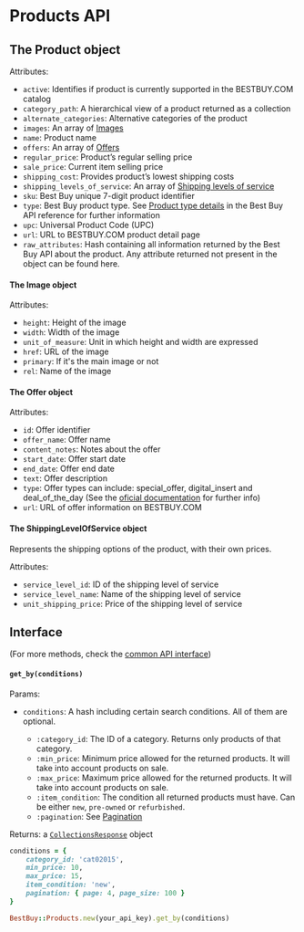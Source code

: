 # Products API

## The Product object

Attributes:

- `active`: Identifies if product is currently supported in the BESTBUY.COM catalog
- `category_path`: A hierarchical view of a product returned as a collection
- `alternate_categories`: Alternative categories of the product
- `images`: An array of [Images](products_api.md#the-image-object)
- `name`: Product name
- `offers`: An array of [Offers](products_api.md#the-offer-object)
- `regular_price`: Product’s regular selling price
- `sale_price`: Current item selling price
- `shipping_cost`: Provides product’s lowest shipping costs
- `shipping_levels_of_service`: An array of [Shipping levels of service](products_api.md#the-shippinglevelofservice-object)
- `sku`: Best Buy unique 7-digit product identifier
- `type`: Best Buy product type. See [Product type details](https://bestbuyapis.github.io/api-documentation/#listing-products) in the Best Buy API reference for further information
- `upc`: Universal Product Code (UPC)
- `url`: URL to BESTBUY.COM product detail page
- `raw_attributes`: Hash containing all information returned by the Best Buy API about the product. Any attribute returned not present in the object can be found here.

#### The Image object

Attributes:

- `height`: Height of the image
- `width`: Width of the image
- `unit_of_measure`: Unit in which height and width are expressed
- `href`: URL of the image
- `primary`: If it's the main image or not
- `rel`: Name of the image
      
#### The Offer object

Attributes:

- `id`: Offer identifier
- `offer_name`: Offer name
- `content_notes`: Notes about the offer
- `start_date`: Offer start date
- `end_date`: Offer end date
- `text`: Offer description
- `type`: Offer types can include: special_offer, digital_insert and deal_of_the_day (See the [oficial documentation](https://bestbuyapis.github.io/api-documentation/#offers-and-deals) for further info)
- `url`: URL of offer information on BESTBUY.COM

#### The ShippingLevelOfService object

Represents the shipping options of the product, with their own prices.

Attributes:

- `service_level_id`: ID of the shipping level of service
- `service_level_name`: Name of the shipping level of service
- `unit_shipping_price`: Price of the shipping level of service

## Interface

(For more methods, check the [common API interface](general_overview.md#common-methods))

#### `get_by(conditions)`

Params:

- `conditions`: A hash including certain search conditions. All of them are optional.

    - `:category_id`: The ID of a category. Returns only products of that category.
    - `:min_price`: Minimum price allowed for the returned products. It will take into account products on sale.
    - `:max_price`: Maximum price allowed for the returned products. It will take into account products on sale.
    - `:item_condition`: The condition all returned products must have. Can be either `new`, `pre-owned` or `refurbished`.
    - `:pagination`: See [Pagination](general_overview.md#pagination)

Returns: a [`CollectionsResponse`](general_overview.md#collections-response) object

```ruby
conditions = {
    category_id: 'cat02015',
    min_price: 10,
    max_price: 15,
    item_condition: 'new',
    pagination: { page: 4, page_size: 100 }
}

BestBuy::Products.new(your_api_key).get_by(conditions)
```
